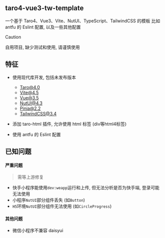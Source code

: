 ## taro4-vue3-tw-template

一个基于 Taro4、Vue3、Vite、NutUI、TypeScript、TailwindCSS 的模板
比如 antfu 的 Eslint 配置, 以及一些其他配置

> [!CAUTION]
> 自用项目, 缺少测试和使用, 请谨慎使用  


## 特征

- 使用现代库开发, 包括未发布版本
  - Taro@4.0
  - Vite@4.5
  - Vue@3.5
  - NutUI@4.3
  - Pinia@2.2
  - TailwindCSS@3.4

- 添加 taro-html 插件, 允许使用 html 标签 (div等html4标签)
- 使用 antfu 的 Eslint 配置


## 已知问题

#### 严重问题

> 需等上游修复

- 快手小程序能使用`dev:weapp`运行和上传, 但无法分析是否为快手端, 登录可能无法使用
- 小程序`NutUI`部分组件丢失 (如`Button`)
- `H5`环境`NutUI`部分组件无法使用 (如`CircleProgress`)

#### 其他问题

- 微信小程序不兼容 daisyui
